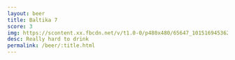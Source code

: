 ```yaml
---
layout: beer
title: Baltika 7
score: 3
img: https://scontent.xx.fbcdn.net/v/t1.0-0/p480x480/65647_10151694536248745_526286442_n.jpg?oh=60e9e5a55c5e20930b7e1bbb2389a05c&oe=59202FAD
desc: Really hard to drink
permalink: /beer/:title.html
---
```

